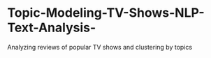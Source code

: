 # Topic-Modeling-TV-Shows-NLP-Text-Analysis-
Analyzing reviews of popular TV shows and clustering by topics
